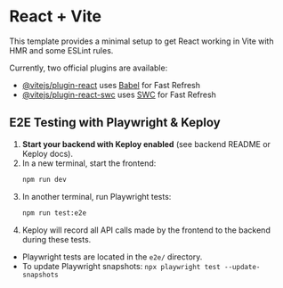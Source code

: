 # React + Vite

This template provides a minimal setup to get React working in Vite with HMR and some ESLint rules.

Currently, two official plugins are available:

- [@vitejs/plugin-react](https://github.com/vitejs/vite-plugin-react/blob/main/packages/plugin-react/README.md) uses [Babel](https://babeljs.io/) for Fast Refresh
- [@vitejs/plugin-react-swc](https://github.com/vitejs/vite-plugin-react-swc) uses [SWC](https://swc.rs/) for Fast Refresh

## E2E Testing with Playwright & Keploy

1. **Start your backend with Keploy enabled** (see backend README or Keploy docs).
2. In a new terminal, start the frontend:
   ```sh
   npm run dev
   ```
3. In another terminal, run Playwright tests:
   ```sh
   npm run test:e2e
   ```
4. Keploy will record all API calls made by the frontend to the backend during these tests.

- Playwright tests are located in the `e2e/` directory.
- To update Playwright snapshots: `npx playwright test --update-snapshots`
